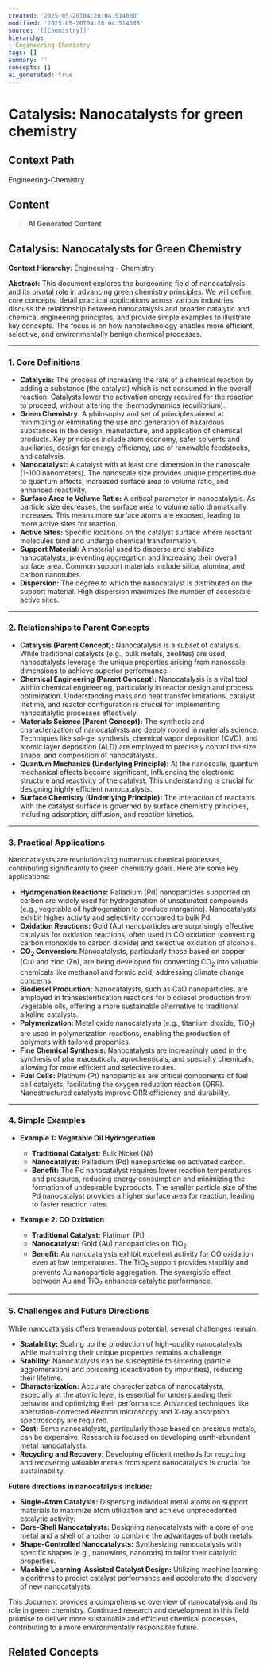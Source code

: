 ```yaml
---
created: '2025-05-20T04:26:04.514600'
modified: '2025-05-20T04:26:04.514608'
source: '[[Chemistry]]'
hierarchy:
- Engineering-Chemistry
tags: []
summary: ''
concepts: []
ai_generated: true
---
```


# Catalysis: Nanocatalysts for green chemistry

## Context Path
Engineering-Chemistry

## Content
> **AI Generated Content**
## Catalysis: Nanocatalysts for Green Chemistry

**Context Hierarchy:** Engineering - Chemistry

**Abstract:** This document explores the burgeoning field of nanocatalysis and its pivotal role in advancing green chemistry principles. We will define core concepts, detail practical applications across various industries, discuss the relationship between nanocatalysis and broader catalytic and chemical engineering principles, and provide simple examples to illustrate key concepts. The focus is on how nanotechnology enables more efficient, selective, and environmentally benign chemical processes.

---

### 1. Core Definitions

* **Catalysis:** The process of increasing the rate of a chemical reaction by adding a substance (the catalyst) which is not consumed in the overall reaction. Catalysts lower the activation energy required for the reaction to proceed, without altering the thermodynamics (equilibrium).
* **Green Chemistry:** A philosophy and set of principles aimed at minimizing or eliminating the use and generation of hazardous substances in the design, manufacture, and application of chemical products. Key principles include atom economy, safer solvents and auxiliaries, design for energy efficiency, use of renewable feedstocks, and catalysis.
* **Nanocatalyst:** A catalyst with at least one dimension in the nanoscale (1-100 nanometers). The nanoscale size provides unique properties due to quantum effects, increased surface area to volume ratio, and enhanced reactivity.
* **Surface Area to Volume Ratio:**  A critical parameter in nanocatalysis.  As particle size decreases, the surface area to volume ratio dramatically increases.  This means more surface atoms are exposed, leading to more active sites for reaction.
* **Active Sites:** Specific locations on the catalyst surface where reactant molecules bind and undergo chemical transformation.
* **Support Material:**  A material used to disperse and stabilize nanocatalysts, preventing aggregation and increasing their overall surface area.  Common support materials include silica, alumina, and carbon nanotubes.
* **Dispersion:** The degree to which the nanocatalyst is distributed on the support material.  High dispersion maximizes the number of accessible active sites.

---

### 2. Relationships to Parent Concepts

* **Catalysis (Parent Concept):** Nanocatalysis is a *subset* of catalysis. While traditional catalysts (e.g., bulk metals, zeolites) are used, nanocatalysts leverage the unique properties arising from nanoscale dimensions to achieve superior performance.
* **Chemical Engineering (Parent Concept):** Nanocatalysis is a vital tool within chemical engineering, particularly in reactor design and process optimization. Understanding mass and heat transfer limitations, catalyst lifetime, and reactor configuration is crucial for implementing nanocatalytic processes effectively.
* **Materials Science (Parent Concept):** The synthesis and characterization of nanocatalysts are deeply rooted in materials science. Techniques like sol-gel synthesis, chemical vapor deposition (CVD), and atomic layer deposition (ALD) are employed to precisely control the size, shape, and composition of nanocatalysts.
* **Quantum Mechanics (Underlying Principle):** At the nanoscale, quantum mechanical effects become significant, influencing the electronic structure and reactivity of the catalyst. This understanding is crucial for designing highly efficient nanocatalysts.
* **Surface Chemistry (Underlying Principle):**  The interaction of reactants with the catalyst surface is governed by surface chemistry principles, including adsorption, diffusion, and reaction kinetics.

---

### 3. Practical Applications

Nanocatalysts are revolutionizing numerous chemical processes, contributing significantly to green chemistry goals. Here are some key applications:

* **Hydrogenation Reactions:**  Palladium (Pd) nanoparticles supported on carbon are widely used for hydrogenation of unsaturated compounds (e.g., vegetable oil hydrogenation to produce margarine). Nanocatalysts exhibit higher activity and selectivity compared to bulk Pd.
* **Oxidation Reactions:** Gold (Au) nanoparticles are surprisingly effective catalysts for oxidation reactions, often used in CO oxidation (converting carbon monoxide to carbon dioxide) and selective oxidation of alcohols.
* **CO<sub>2</sub> Conversion:**  Nanocatalysts, particularly those based on copper (Cu) and zinc (Zn), are being developed for converting CO<sub>2</sub> into valuable chemicals like methanol and formic acid, addressing climate change concerns.
* **Biodiesel Production:** Nanocatalysts, such as CaO nanoparticles, are employed in transesterification reactions for biodiesel production from vegetable oils, offering a more sustainable alternative to traditional alkaline catalysts.
* **Polymerization:**  Metal oxide nanocatalysts (e.g., titanium dioxide, TiO<sub>2</sub>) are used in polymerization reactions, enabling the production of polymers with tailored properties.
* **Fine Chemical Synthesis:**  Nanocatalysts are increasingly used in the synthesis of pharmaceuticals, agrochemicals, and specialty chemicals, allowing for more efficient and selective routes.
* **Fuel Cells:** Platinum (Pt) nanoparticles are critical components of fuel cell catalysts, facilitating the oxygen reduction reaction (ORR). Nanostructured catalysts improve ORR efficiency and durability.

---

### 4. Simple Examples

* **Example 1: Vegetable Oil Hydrogenation**

    * **Traditional Catalyst:** Bulk Nickel (Ni)
    * **Nanocatalyst:** Palladium (Pd) nanoparticles on activated carbon.
    * **Benefit:**  The Pd nanocatalyst requires lower reaction temperatures and pressures, reducing energy consumption and minimizing the formation of undesirable byproducts.  The smaller particle size of the Pd nanocatalyst provides a higher surface area for reaction, leading to faster reaction rates.

* **Example 2: CO Oxidation**

    * **Traditional Catalyst:** Platinum (Pt)
    * **Nanocatalyst:** Gold (Au) nanoparticles on TiO<sub>2</sub>.
    * **Benefit:** Au nanocatalysts exhibit excellent activity for CO oxidation even at low temperatures. The TiO<sub>2</sub> support provides stability and prevents Au nanoparticle aggregation.  The synergistic effect between Au and TiO<sub>2</sub> enhances catalytic performance.

---

### 5. Challenges and Future Directions

While nanocatalysis offers tremendous potential, several challenges remain:

* **Scalability:**  Scaling up the production of high-quality nanocatalysts while maintaining their unique properties remains a challenge.
* **Stability:**  Nanocatalysts can be susceptible to sintering (particle agglomeration) and poisoning (deactivation by impurities), reducing their lifetime.
* **Characterization:**  Accurate characterization of nanocatalysts, especially at the atomic level, is essential for understanding their behavior and optimizing their performance. Advanced techniques like aberration-corrected electron microscopy and X-ray absorption spectroscopy are required.
* **Cost:**  Some nanocatalysts, particularly those based on precious metals, can be expensive. Research is focused on developing earth-abundant metal nanocatalysts.
* **Recycling and Recovery:**  Developing efficient methods for recycling and recovering valuable metals from spent nanocatalysts is crucial for sustainability.

**Future directions in nanocatalysis include:**

* **Single-Atom Catalysis:**  Dispersing individual metal atoms on support materials to maximize atom utilization and achieve unprecedented catalytic activity.
* **Core-Shell Nanocatalysts:**  Designing nanocatalysts with a core of one metal and a shell of another to combine the advantages of both metals.
* **Shape-Controlled Nanocatalysts:**  Synthesizing nanocatalysts with specific shapes (e.g., nanowires, nanorods) to tailor their catalytic properties.
* **Machine Learning-Assisted Catalyst Design:** Utilizing machine learning algorithms to predict catalyst performance and accelerate the discovery of new nanocatalysts.



This document provides a comprehensive overview of nanocatalysis and its role in green chemistry. Continued research and development in this field promise to deliver more sustainable and efficient chemical processes, contributing to a more environmentally responsible future.

## Related Concepts
